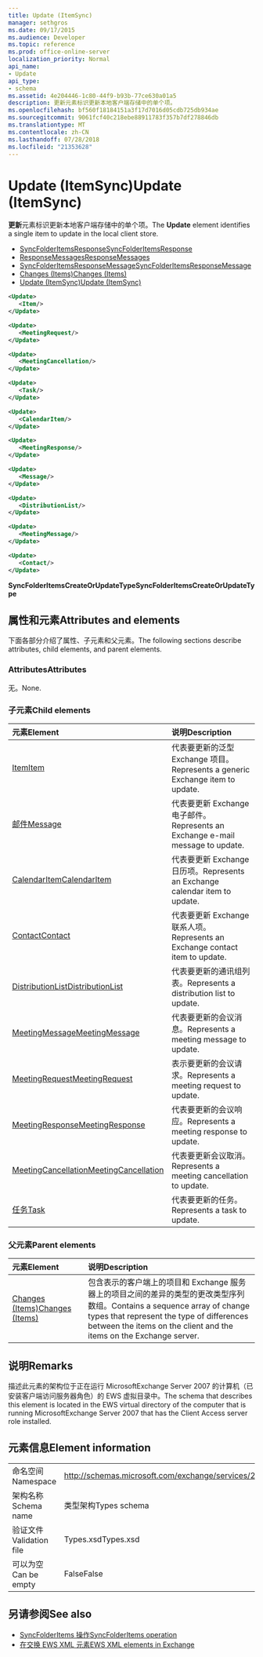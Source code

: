 ```yaml
---
title: Update (ItemSync)
manager: sethgros
ms.date: 09/17/2015
ms.audience: Developer
ms.topic: reference
ms.prod: office-online-server
localization_priority: Normal
api_name:
- Update
api_type:
- schema
ms.assetid: 4e204446-1c80-44f9-b93b-77ce630a01a5
description: 更新元素标识更新本地客户端存储中的单个项。
ms.openlocfilehash: bf560f18184151a3f17d7016d05cdb725db934ae
ms.sourcegitcommit: 9061fcf40c218ebe88911783f357b7df278846db
ms.translationtype: MT
ms.contentlocale: zh-CN
ms.lasthandoff: 07/28/2018
ms.locfileid: "21353628"
---
```

# <a name="update-itemsync"></a><span data-ttu-id="a99cf-103">Update (ItemSync)</span><span class="sxs-lookup"><span data-stu-id="a99cf-103">Update (ItemSync)</span></span>

<span data-ttu-id="a99cf-104">**更新**元素标识更新本地客户端存储中的单个项。</span><span class="sxs-lookup"><span data-stu-id="a99cf-104">The **Update** element identifies a single item to update in the local client store.</span></span> 
  
- [<span data-ttu-id="a99cf-105">SyncFolderItemsResponse</span><span class="sxs-lookup"><span data-stu-id="a99cf-105">SyncFolderItemsResponse</span></span>](syncfolderitemsresponse.md) 
- [<span data-ttu-id="a99cf-106">ResponseMessages</span><span class="sxs-lookup"><span data-stu-id="a99cf-106">ResponseMessages</span></span>](responsemessages.md)  
- [<span data-ttu-id="a99cf-107">SyncFolderItemsResponseMessage</span><span class="sxs-lookup"><span data-stu-id="a99cf-107">SyncFolderItemsResponseMessage</span></span>](syncfolderitemsresponsemessage.md)  
- [<span data-ttu-id="a99cf-108">Changes (Items)</span><span class="sxs-lookup"><span data-stu-id="a99cf-108">Changes (Items)</span></span>](changes-items.md)  
- [<span data-ttu-id="a99cf-109">Update (ItemSync)</span><span class="sxs-lookup"><span data-stu-id="a99cf-109">Update (ItemSync)</span></span>](update-itemsync.md)
  
```xml
<Update>
   <Item/>
</Update>
```

```xml
<Update>
   <MeetingRequest/>
</Update>
```

```xml
<Update>
   <MeetingCancellation/>
</Update>
```

```xml
<Update>
   <Task/>
</Update>
```

```xml
<Update>
   <CalendarItem/>
</Update>
```

```xml
<Update>
   <MeetingResponse/>
</Update>
```

```xml
<Update>
   <Message/>
</Update>
```

```xml
<Update>
   <DistributionList/>
</Update>
```

```xml
<Update>
   <MeetingMessage/>
</Update>
```

```xml
<Update>
   <Contact/> 
</Update>
```

<span data-ttu-id="a99cf-110">**SyncFolderItemsCreateOrUpdateType**</span><span class="sxs-lookup"><span data-stu-id="a99cf-110">**SyncFolderItemsCreateOrUpdateType**</span></span>

## <a name="attributes-and-elements"></a><span data-ttu-id="a99cf-111">属性和元素</span><span class="sxs-lookup"><span data-stu-id="a99cf-111">Attributes and elements</span></span>

<span data-ttu-id="a99cf-112">下面各部分介绍了属性、子元素和父元素。</span><span class="sxs-lookup"><span data-stu-id="a99cf-112">The following sections describe attributes, child elements, and parent elements.</span></span>
  
### <a name="attributes"></a><span data-ttu-id="a99cf-113">Attributes</span><span class="sxs-lookup"><span data-stu-id="a99cf-113">Attributes</span></span>

<span data-ttu-id="a99cf-114">无。</span><span class="sxs-lookup"><span data-stu-id="a99cf-114">None.</span></span>
  
### <a name="child-elements"></a><span data-ttu-id="a99cf-115">子元素</span><span class="sxs-lookup"><span data-stu-id="a99cf-115">Child elements</span></span>

|<span data-ttu-id="a99cf-116">**元素**</span><span class="sxs-lookup"><span data-stu-id="a99cf-116">**Element**</span></span>|<span data-ttu-id="a99cf-117">**说明**</span><span class="sxs-lookup"><span data-stu-id="a99cf-117">**Description**</span></span>|
|:-----|:-----|
|[<span data-ttu-id="a99cf-118">Item</span><span class="sxs-lookup"><span data-stu-id="a99cf-118">Item</span></span>](item.md) <br/> |<span data-ttu-id="a99cf-119">代表要更新的泛型 Exchange 项目。</span><span class="sxs-lookup"><span data-stu-id="a99cf-119">Represents a generic Exchange item to update.</span></span>  <br/> |
|[<span data-ttu-id="a99cf-120">邮件</span><span class="sxs-lookup"><span data-stu-id="a99cf-120">Message</span></span>](message-ex15websvcsotherref.md) <br/> |<span data-ttu-id="a99cf-121">代表要更新 Exchange 电子邮件。</span><span class="sxs-lookup"><span data-stu-id="a99cf-121">Represents an Exchange e-mail message to update.</span></span>  <br/> |
|[<span data-ttu-id="a99cf-122">CalendarItem</span><span class="sxs-lookup"><span data-stu-id="a99cf-122">CalendarItem</span></span>](calendaritem.md) <br/> |<span data-ttu-id="a99cf-123">代表要更新 Exchange 日历项。</span><span class="sxs-lookup"><span data-stu-id="a99cf-123">Represents an Exchange calendar item to update.</span></span>  <br/> |
|[<span data-ttu-id="a99cf-124">Contact</span><span class="sxs-lookup"><span data-stu-id="a99cf-124">Contact</span></span>](contact.md) <br/> |<span data-ttu-id="a99cf-125">代表要更新 Exchange 联系人项。</span><span class="sxs-lookup"><span data-stu-id="a99cf-125">Represents an Exchange contact item to update.</span></span>  <br/> |
|[<span data-ttu-id="a99cf-126">DistributionList</span><span class="sxs-lookup"><span data-stu-id="a99cf-126">DistributionList</span></span>](distributionlist.md) <br/> |<span data-ttu-id="a99cf-127">代表要更新的通讯组列表。</span><span class="sxs-lookup"><span data-stu-id="a99cf-127">Represents a distribution list to update.</span></span>  <br/> |
|[<span data-ttu-id="a99cf-128">MeetingMessage</span><span class="sxs-lookup"><span data-stu-id="a99cf-128">MeetingMessage</span></span>](meetingmessage.md) <br/> |<span data-ttu-id="a99cf-129">代表要更新的会议消息。</span><span class="sxs-lookup"><span data-stu-id="a99cf-129">Represents a meeting message to update.</span></span>  <br/> |
|[<span data-ttu-id="a99cf-130">MeetingRequest</span><span class="sxs-lookup"><span data-stu-id="a99cf-130">MeetingRequest</span></span>](meetingrequest.md) <br/> |<span data-ttu-id="a99cf-131">表示要更新的会议请求。</span><span class="sxs-lookup"><span data-stu-id="a99cf-131">Represents a meeting request to update.</span></span>  <br/> |
|[<span data-ttu-id="a99cf-132">MeetingResponse</span><span class="sxs-lookup"><span data-stu-id="a99cf-132">MeetingResponse</span></span>](meetingresponse.md) <br/> |<span data-ttu-id="a99cf-133">代表要更新的会议响应。</span><span class="sxs-lookup"><span data-stu-id="a99cf-133">Represents a meeting response to update.</span></span>  <br/> |
|[<span data-ttu-id="a99cf-134">MeetingCancellation</span><span class="sxs-lookup"><span data-stu-id="a99cf-134">MeetingCancellation</span></span>](meetingcancellation.md) <br/> |<span data-ttu-id="a99cf-135">代表要更新会议取消。</span><span class="sxs-lookup"><span data-stu-id="a99cf-135">Represents a meeting cancellation to update.</span></span>  <br/> |
|[<span data-ttu-id="a99cf-136">任务</span><span class="sxs-lookup"><span data-stu-id="a99cf-136">Task</span></span>](task.md) <br/> |<span data-ttu-id="a99cf-137">代表要更新的任务。</span><span class="sxs-lookup"><span data-stu-id="a99cf-137">Represents a task to update.</span></span>  <br/> |
   
### <a name="parent-elements"></a><span data-ttu-id="a99cf-138">父元素</span><span class="sxs-lookup"><span data-stu-id="a99cf-138">Parent elements</span></span>

|<span data-ttu-id="a99cf-139">**元素**</span><span class="sxs-lookup"><span data-stu-id="a99cf-139">**Element**</span></span>|<span data-ttu-id="a99cf-140">**说明**</span><span class="sxs-lookup"><span data-stu-id="a99cf-140">**Description**</span></span>|
|:-----|:-----|
|[<span data-ttu-id="a99cf-141">Changes (Items)</span><span class="sxs-lookup"><span data-stu-id="a99cf-141">Changes (Items)</span></span>](changes-items.md) <br/> |<span data-ttu-id="a99cf-142">包含表示的客户端上的项目和 Exchange 服务器上的项目之间的差异的类型的更改类型序列数组。</span><span class="sxs-lookup"><span data-stu-id="a99cf-142">Contains a sequence array of change types that represent the type of differences between the items on the client and the items on the Exchange server.</span></span>  <br/> |
   
## <a name="remarks"></a><span data-ttu-id="a99cf-143">说明</span><span class="sxs-lookup"><span data-stu-id="a99cf-143">Remarks</span></span>

<span data-ttu-id="a99cf-144">描述此元素的架构位于正在运行 MicrosoftExchange Server 2007 的计算机（已安装客户端访问服务器角色）的 EWS 虚拟目录中。</span><span class="sxs-lookup"><span data-stu-id="a99cf-144">The schema that describes this element is located in the EWS virtual directory of the computer that is running MicrosoftExchange Server 2007 that has the Client Access server role installed.</span></span>
  
## <a name="element-information"></a><span data-ttu-id="a99cf-145">元素信息</span><span class="sxs-lookup"><span data-stu-id="a99cf-145">Element information</span></span>

|||
|:-----|:-----|
|<span data-ttu-id="a99cf-146">命名空间</span><span class="sxs-lookup"><span data-stu-id="a99cf-146">Namespace</span></span>  <br/> |http://schemas.microsoft.com/exchange/services/2006/types  <br/> |
|<span data-ttu-id="a99cf-147">架构名称</span><span class="sxs-lookup"><span data-stu-id="a99cf-147">Schema name</span></span>  <br/> |<span data-ttu-id="a99cf-148">类型架构</span><span class="sxs-lookup"><span data-stu-id="a99cf-148">Types schema</span></span>  <br/> |
|<span data-ttu-id="a99cf-149">验证文件</span><span class="sxs-lookup"><span data-stu-id="a99cf-149">Validation file</span></span>  <br/> |<span data-ttu-id="a99cf-150">Types.xsd</span><span class="sxs-lookup"><span data-stu-id="a99cf-150">Types.xsd</span></span>  <br/> |
|<span data-ttu-id="a99cf-151">可以为空</span><span class="sxs-lookup"><span data-stu-id="a99cf-151">Can be empty</span></span>  <br/> |<span data-ttu-id="a99cf-152">False</span><span class="sxs-lookup"><span data-stu-id="a99cf-152">False</span></span>  <br/> |
   
## <a name="see-also"></a><span data-ttu-id="a99cf-153">另请参阅</span><span class="sxs-lookup"><span data-stu-id="a99cf-153">See also</span></span>

- [<span data-ttu-id="a99cf-154">SyncFolderItems 操作</span><span class="sxs-lookup"><span data-stu-id="a99cf-154">SyncFolderItems operation</span></span>](syncfolderitems-operation.md)
- [<span data-ttu-id="a99cf-155">在交换 EWS XML 元素</span><span class="sxs-lookup"><span data-stu-id="a99cf-155">EWS XML elements in Exchange</span></span>](ews-xml-elements-in-exchange.md)

